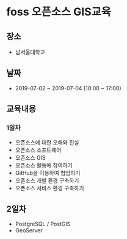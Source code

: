 ﻿# foss 오픈소스 GIS교육

## 장소
* 남서울대학교

## 날짜
* 2019-07-02  ~ 2019-07-04 (10:00 ~ 17:00)

## 교육내용
### 1일차
* 오픈소스에 대한 오해와 진실
* 오픈소스 소프트웨어
* 오픈소스 GIS
* 오픈소스 활동에 참여하기
* GitHub을 이용하여 협업하기
* 오픈소스 개발 환경 구축하기
* 오픈소스 서비스 환경 구축하기

## 2일차
* PostgreSQL / PostGIS
* GeoServer